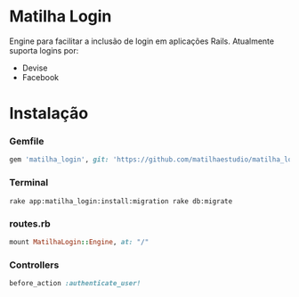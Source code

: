 # Matilha Login
Engine para facilitar a inclusão de login em aplicações Rails.
Atualmente suporta logins por:
 - Devise
 - Facebook

# Instalação
### Gemfile
```ruby
gem 'matilha_login', git: 'https://github.com/matilhaestudio/matilha_login.git'
```

### Terminal
`rake app:matilha_login:install:migration
rake db:migrate`

### routes.rb
```ruby
mount MatilhaLogin::Engine, at: "/"
```

### Controllers
```ruby
before_action :authenticate_user!
```
